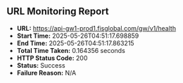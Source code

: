 ## URL Monitoring Report

- **URL:** https://api-gw1-prod1.fisglobal.com/gw/v1/health
- **Start Time:** 2025-05-26T04:51:17.698859
- **End Time:** 2025-05-26T04:51:17.863215
- **Total Time Taken:** 0.164356 seconds
- **HTTP Status Code:** 200
- **Status:** Success
- **Failure Reason:** N/A
